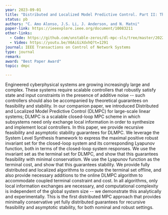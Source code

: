 ```yaml
---
year: 2023-09-01
title: "Distributed and Localized Model Predictive Control. Part II: Theoretical Guarantees"
status: pb
authors: "C. Amo Alonso, J.S. Li, J. Anderson, and N. Matni"
paper-link: https://ieeexplore.ieee.org/document/10083211
other-links: 
  - Code: https://github.com/unstable-zeros/dl-mpc-sls/tree/master/2022_TNCS_DLMPC-Part-II
  - Video: https://youtu.be/X6AiGiXdxhQ?t=1291
journal: IEEE Transactions on Control of Network Systems 
type: journal
remark: 
award: "Best Paper Award"
topic: dmpc

---
```


Engineered cyberphysical systems are growing increasingly large and complex. These systems require scalable controllers that robustly satisfy state and input constraints in the presence of additive noise -- such controllers should also be accompanied by theoretical guarantees on feasibility and stability. In our companion paper, we introduced Distributed and Localized Model Predictive Control (DLMPC) for large-scale linear systems; DLMPC is a scalable closed-loop MPC scheme in which subsystems need only exchange local information in order to synthesize and implement local controllers. In this paper, we provide recursive feasibility and asymptotic stability guarantees for DLMPC. We leverage the System Level Synthesis framework to express the maximal positive robust invariant set for the closed-loop system and its corresponding Lyapunov function, both in terms of the closed-loop system responses. We use the invariant set as the terminal set for DLMPC, and show that this guarantees feasibility with minimal conservatism. We use the Lyapunov function as the terminal cost, and show that this guarantees stability. We provide fully distributed and localized algorithms to compute the terminal set offline, and also provide necessary additions to the online DLMPC algorithm to accommodate coupled terminal constraint and cost. In all algorithms, only local information exchanges are necessary, and computational complexity is independent of the global system size -- we demonstrate this analytically and experimentally. This is the first distributed MPC approach that provides minimally conservative yet fully distributed guarantees for recursive feasibility and asymptotic stability, for both nominal and robust settings.
